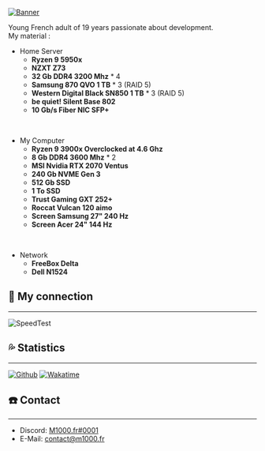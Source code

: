 [![Banner](https://svg-banners.vercel.app/api?type=glitch&text1=🌿M1000.fr🌿&width=800&height=400)](https://github.com/M1O0O)

Young French adult of 19 years passionate about development.  
My material :

- Home Server
  - **Ryzen 9 5950x**
  - **NZXT Z73**
  - **32 Gb DDR4 3200 Mhz** * 4
  - **Samsung 870 QVO 1 TB** * 3 (RAID 5)
  - **Western Digital Black SN850 1 TB** * 3 (RAID 5)
  - **be quiet! Silent Base 802**
  - **10 Gb/s Fiber NIC SFP+**

</br>

- My Computer
  - **Ryzen 9 3900x Overclocked at 4.6 Ghz**
  - **8 Gb DDR4 3600 Mhz** * 2
  - **MSI Nvidia RTX 2070 Ventus**
  - **240 Gb NVME Gen 3**
  - **512 Gb SSD**
  - **1 To SSD**
  - **Trust Gaming GXT 252+**
  - **Roccat Vulcan 120 aimo**
  - **Screen Samsung 27" 240 Hz**
  - **Screen Acer 24" 144 Hz**

</br>

- Network
  - **FreeBox Delta**
  - **Dell N1524**

## 🚀 **My connection**
---
![SpeedTest](https://www.speedtest.net/result/c/90f457c3-e98b-443f-8d86-df566e5a2897.png)

## 💦 **Statistics**
---
[![Github](https://github-readme-stats.vercel.app/api?username=M1O0O)](https://github.com/M1O0O)
[![Wakatime](https://github-readme-stats.vercel.app/api/wakatime?username=M1000&api_domain=wakapi.m1000.fr)](https://wakapi.m1000.fr)  

## ☎️ **Contact**
---
- Discord: [M1000.fr#0001](https://discord.com/users/957397658874576906)
- E-Mail: [contact@m1000.fr](mailto:contact@m1000.fr)
